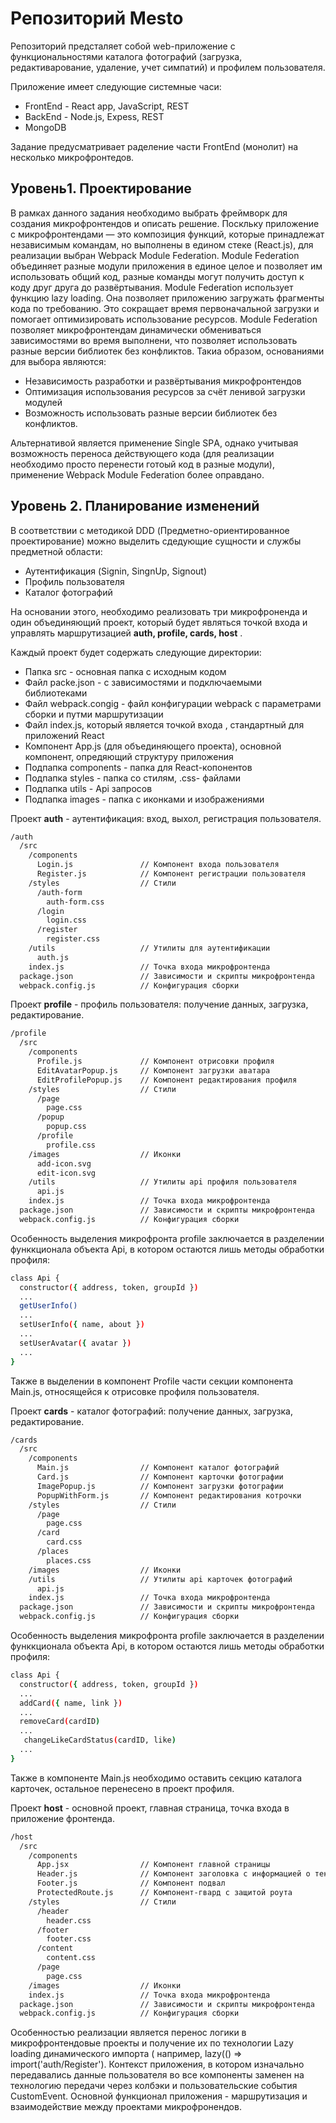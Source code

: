 # Репозиторий Mesto
Репозиторий предсталяет собой wеb-приложение с функциональностями каталога фотографий (загрузка, редактиварование, удаление, учет симпатий) и профилем пользователя.

Приложение имеет следующие системные часи:
* FrontEnd - React app, JavaScript, REST
* BackЕnd - Node.js, Expess, REST 
* MongoDB
  
Задание предусматривает раделение части FrontEnd (монолит) на несколько микрофронтедов.
 
## Уровень1. Проектирование
В рамках данного задания необходимо выбрать фреймворк для создания микрофронтендов и описать решение.
Поскльку приложение с микрофронтендами — это композиция функций, которые принадлежат независимым командам, но выполнены в едином стеке (React.js),
для реализации выбран Webpack Module Federation. 
Module Federation объединяет разные модули приложения в единое целое и позволяет им использовать общий код, разные команды могут получить доступ к коду друг друга до развёртывания.
Module Federation использует функцию lazy loading. Она позволяет приложению загружать фрагменты кода по требованию. Это сокращает время первоначальной загрузки и помогает оптимизировать использование ресурсов.
Module Federation позволяет микрофронтендам динамически обмениваться зависимостями во время выполнени, что позволяет использовать разные версии библиотек без конфликтов. 
Такиа образом, основаниями для выбора являются:
* Независимость разработки и развёртывания микрофронтендов
* Оптимизация использования ресурсов за счёт ленивой загрузки модулей
* Возможность использовать разные версии библиотек без конфликтов.

Альтернативой является применение Single SPА, однако учитывая возможность переноса действующего кода (для реализации необходимо просто перенести готоый код в разные модули), применение Webpack Module Federation более оправдано.

## Уровень 2. Планирование изменений
В соответствии с методикой DDD (Предметно-ориентированное проектирование) можно выделить сдедующие сущности и службы предметной области:
* Аутентификация (Signin, SingnUp, Signout)
* Профиль пользователя
* Каталог фотографий

На основании этого, необходимо реализовать три микрофроненда и один объединяющий проект, который будет являться точкой входа и управлять маршрутизацией **auth, profile, cards, host** . 

Каждый проект будет содержать следующие директории:

* Папка src - основная папка с исходным кодом
* Файл packe.json - с зависимостями и подключаемыми библиотеками
* Файл webpack.congig - файл конфигурации webpack с параметрами сборки и путми маршрутизации 
* Файл index.js, который является точкой входа , стандартный для приложений React
* Компонент App.js (для объединяющего проекта), основной компонент, опредяющий структуру приложения
* Подпапка components - папка для React-копонентов
* Подпапка styles - папка со стилям, .css- файлами
* Подпапка  utils - Api запросов
* Подпапка images - папка с иконками и изображениями

Проект **auth** - аутентификация: вход, выхол, регистрация пользователя.

```sh
/auth
  /src
    /components
      Login.js               // Компонент входа пользователя
      Register.js            // Компонент регистрации пользователя
    /styles                  // Стили 
      /auth-form
        auth-form.css
      /login
        login.css
      /register              
        register.css           
    /utils                   // Утилиты для аутентификации
      auth.js                
    index.js                 // Точка входа микрофронтенда
  package.json               // Зависимости и скрипты микрофронтенда
  webpack.config.js          // Конфигурация сборки
```

Проект **profile** - профиль пользователя: получение данных, загрузка, редактирование.

```sh
/profile
  /src
    /components
      Profile.js             // Компонент отрисовки профиля
      EditAvatarPopup.js     // Компонент загрузки аватара
      EditProfilePopup.js    // Компонент редактирования профиля
    /styles                  // Стили 
      /page
        page.css
      /popup
        popup.css
      /profile              
        profile.css
    /images                  // Иконки
      add-icon.svg
      edit-icon.svg      
    /utils                   // Утилиты api профиля пользователя
      api.js                
    index.js                 // Точка входа микрофронтенда
  package.json               // Зависимости и скрипты микрофронтенда
  webpack.config.js          // Конфигурация сборки
```
Особенность выделения микрофронта profile заключается в разделении функкционала объекта Api, в котором остаются лишь методы обработки профиля:

```sh
class Api {
  constructor({ address, token, groupId }) 
  ...
  getUserInfo() 
  ...
  setUserInfo({ name, about }) 
  ...
  setUserAvatar({ avatar }) 
  ...
}
```
Также в выделении в компонент Profile части секции компонента Main.js, относящейся к отрисовке профиля пользователя.

Проект **cards** - каталог фотографий: получение данных, загрузка, редактирование.

```sh
/cards
  /src
    /components
      Main.js                // Компонент каталог фотографий
      Card.js                // Компонент карточки фотографии
      ImagePopup.js          // Компонент загрузки фотографии
      PopupWithForm.js       // Компонент редактирования котрочки
    /styles                  // Стили 
      /page
        page.css
      /card
        card.css
      /places              
        places.css
    /images                  // Иконки     
    /utils                   // Утилиты api карточек фотографий
      api.js                
    index.js                 // Точка входа микрофронтенда
  package.json               // Зависимости и скрипты микрофронтенда
  webpack.config.js          // Конфигурация сборки
```

Особенность выделения микрофронта profile заключается в разделении функкционала объекта Api, в котором остаются лишь методы обработки профиля:

```sh
class Api {
  constructor({ address, token, groupId }) 
  ...
  addCard({ name, link }) 
  ...
  removeCard(cardID)
  ...
   changeLikeCardStatus(cardID, like)
  ...
}
```
Также в компоненте Main.js необходимо оставить секцию каталога карточек, остальное перенесено в проект профиля.

Проект **host** - основной проект, главная страница, точка входа в приложение фронтенда.

```sh
/host
  /src
    /components
      App.jsx                // Компонент главной страницы
      Header.js              // Компонент заголовка с информацией о текущем email и логотипом
      Footer.js              // Компонент подвал
      ProtectedRoute.js      // Компонент-гвард с защитой роута
    /styles                  // Стили
      /header
        header.css
      /footer
        footer.css
      /content
        content.css
      /page
        page.css
    /images                  // Иконки                
    index.js                 // Точка входа микрофронтенда
  package.json               // Зависимости и скрипты микрофронтенда
  webpack.config.js          // Конфигурация сборки
```

Особенностью реализации является перенос логики в микрофронтендовые проекты и получение их по технологии Lazy loading динамического импорта ( например, lazy(() => import('auth/Register'). Контекст приложения, в котором изначально передавались данные пользователя во все компоненты заменен на технологию передачи через колбэки и пользовательские события CustomEvent. Основной функционал приложения - маршрутизация и взаимодействие между проектами микрофронендов.
